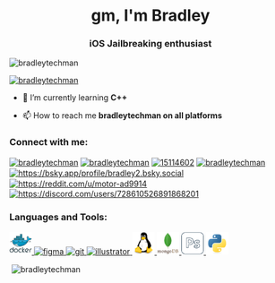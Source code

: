<h1 align="center">gm, I'm Bradley</h1>
<h3 align="center">iOS Jailbreaking enthusiast</h3>

<p align="left"> <img src="https://komarev.com/ghpvc/?username=bradleytechman&label=Profile%20views&color=0e75b6&style=flat" alt="bradleytechman" /> </p>

<p align="left"> <a href="https://twitter.com/bradleytechman" target="blank"><img src="https://img.shields.io/twitter/follow/bradleytechman?logo=twitter&style=for-the-badge" alt="bradleytechman" /></a> </p>

- 🌱 I’m currently learning **C++**

- 📫 How to reach me **bradleytechman on all platforms**

<h3 align="left">Connect with me:</h3>
<p align="left">
<a href="https://dev.to/bradleytechman" target="blank"><img align="center" src="https://raw.githubusercontent.com/rahuldkjain/github-profile-readme-generator/master/src/images/icons/Social/devto.svg" alt="bradleytechman" height="30" width="40" /></a>
<a href="https://twitter.com/bradleytechman" target="blank"><img align="center" src="https://raw.githubusercontent.com/rahuldkjain/github-profile-readme-generator/master/src/images/icons/Social/twitter.svg" alt="bradleytechman" height="30" width="40" /></a>
<a href="https://stackoverflow.com/users/15114602" target="blank"><img align="center" src="https://raw.githubusercontent.com/rahuldkjain/github-profile-readme-generator/master/src/images/icons/Social/stack-overflow.svg" alt="15114602" height="30" width="40" /></a>
<a href="https://instagram.com/bradleytechman" target="blank"><img align="center" src="https://raw.githubusercontent.com/rahuldkjain/github-profile-readme-generator/master/src/images/icons/Social/instagram.svg" alt="bradleytechman" height="30" width="40" /></a>
<a href="https://bsky.app/profile/bradley2.bsky.social" target="blank"><img align="center" src="https://upload.wikimedia.org/wikipedia/commons/thumb/7/7a/Bluesky_Logo.svg/2319px-Bluesky_Logo.svg.png" alt="https://bsky.app/profile/bradley2.bsky.social" height="30" width="40" /></a>
<a href="https://reddit.com/u/motor-ad9914" target="blank"><img align="center" src="https://www.svgrepo.com/show/475675/reddit-color.svg" alt="https://reddit.com/u/motor-ad9914" height="30" width="40" /></a>
<a href="https://discord.com/users/728610526891868201" target="blank"><img align="center" src="https://raw.githubusercontent.com/rahuldkjain/github-profile-readme-generator/master/src/images/icons/Social/discord.svg" alt="https://discord.com/users/728610526891868201" height="30" width="40" /></a>
</p>

<h3 align="left">Languages and Tools:</h3>
<p align="left"> <a href="https://www.docker.com/" target="_blank" rel="noreferrer"> <img src="https://raw.githubusercontent.com/devicons/devicon/master/icons/docker/docker-original-wordmark.svg" alt="docker" width="40" height="40"/> </a> <a href="https://www.figma.com/" target="_blank" rel="noreferrer"> <img src="https://www.vectorlogo.zone/logos/figma/figma-icon.svg" alt="figma" width="40" height="40"/> </a> <a href="https://git-scm.com/" target="_blank" rel="noreferrer"> <img src="https://www.vectorlogo.zone/logos/git-scm/git-scm-icon.svg" alt="git" width="40" height="40"/> </a> <a href="https://www.adobe.com/in/products/illustrator.html" target="_blank" rel="noreferrer"> <img src="https://www.vectorlogo.zone/logos/adobe_illustrator/adobe_illustrator-icon.svg" alt="illustrator" width="40" height="40"/> </a> <a href="https://www.linux.org/" target="_blank" rel="noreferrer"> <img src="https://raw.githubusercontent.com/devicons/devicon/master/icons/linux/linux-original.svg" alt="linux" width="40" height="40"/> </a> <a href="https://www.mongodb.com/" target="_blank" rel="noreferrer"> <img src="https://raw.githubusercontent.com/devicons/devicon/master/icons/mongodb/mongodb-original-wordmark.svg" alt="mongodb" width="40" height="40"/> </a> <a href="https://www.photoshop.com/en" target="_blank" rel="noreferrer"> <img src="https://raw.githubusercontent.com/devicons/devicon/master/icons/photoshop/photoshop-line.svg" alt="photoshop" width="40" height="40"/> </a> <a href="https://www.python.org" target="_blank" rel="noreferrer"> <img src="https://raw.githubusercontent.com/devicons/devicon/master/icons/python/python-original.svg" alt="python" width="40" height="40"/> </a> </p>

<p>&nbsp;<img align="center" src="https://github-readme-stats.vercel.app/api?username=bradleytechman&show_icons=true&locale=en" alt="bradleytechman" /></p>
